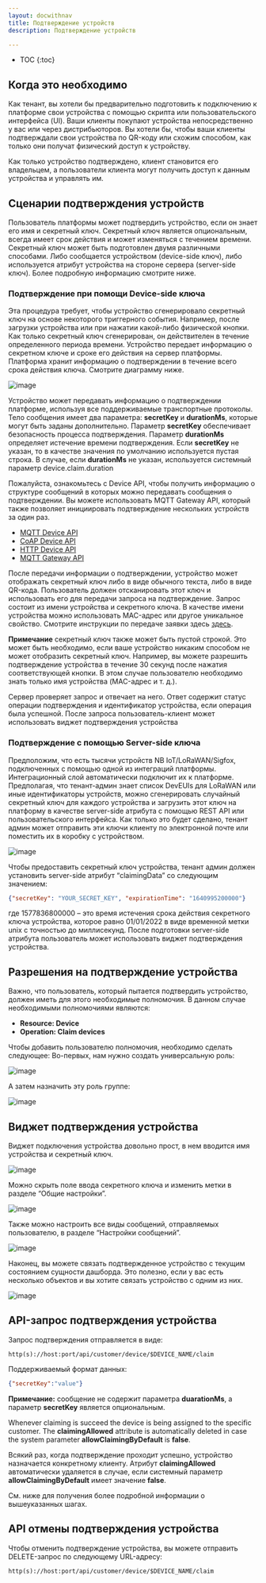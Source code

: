 ```yaml
---
layout: docwithnav
title: Подтверждение устройств
description: Подтверждение устройств

---
```


* TOC
{:toc}

## Когда это необходимо

Как тенант, вы хотели бы предварительно подготовить к подключению к платформе свои устройства с помощью скрипта или пользовательского интерфейса (UI). Ваши клиенты покупают устройства непосредственно у вас или через дистрибьюторов. Вы хотели бы, чтобы ваши клиенты подтверждали свои устройства по QR-коду или схожим способом, как только они получат физический доступ к устройству.

Как только устройство подтверждено, клиент становится его владельцем, а пользователи клиента могут получить доступ к данным устройства и управлять им.

## Сценарии подтверждения устройств
 
Пользователь платформы может подтвердить устройство, если он знает его имя и секретный ключ. Секретный ключ является опциональным, всегда имеет срок действия и может изменяться с течением времени.
Секретный ключ может быть подготовлен двумя различными способами. Либо сообщается устройством (device-side ключ), либо используется атрибут устройства на стороне сервера (server-side ключ). Более подробную информацию смотрите ниже.

### Подтверждение при помощи Device-side ключа

Эта процедура требует, чтобы устройство сгенерировало секретный ключ на основе некоторого триггерного события. Например, после загрузки устройства или при нажатии какой-либо физической кнопки. Как только секретный ключ сгенерирован, он действителен в течение определенного периода времени. Устройство передает информацию о секретном ключе и сроке его действия на сервер платформы.
Платформа хранит информацию о подтверждении в течение всего срока действия ключа. Смотрите диаграмму ниже.

![image](/images/user-guide/claiming-devices/device-side-key-diagram.png)

Устройство может передавать информацию о подтверждении платформе, используя все поддерживаемые транспортные протоколы. Тело сообщения имеет два параметра: **secretKey** и **durationMs**, которые могут быть заданы дополнительно. 
Параметр **secretKey** обеспечивает безопасность процесса подтверждения. 
Параметр **durationMs** определяет истечение времени подтверждения. 
Если **secretKey** не указан, то в качестве значения по умолчанию используется пустая строка. 
В случае, если **durationMs** не указан, используется системный параметр device.claim.duration

Пожалуйста, ознакомьтесь с Device API, чтобы получить информацию о структуре сообщений в которых можно передавать сообщения о подтверждении. Вы можете использовать MQTT Gateway API, который также позволяет инициировать подтверждение нескольких устройств за один раз.

 - [MQTT Device API](/docs/reference/mqtt-api/#claiming-devices)
 - [CoAP Device API](/docs/reference/coap-api/#claiming-devices)
 - [HTTP Device API](/docs/reference/http-api/#claiming-devices)
 - [MQTT Gateway API](/docs/reference/gateway-mqtt-api/#claiming-devices-api)
 

После передачи информации о подтверждении, устройство может отображать секретный ключ либо в виде обычного текста, либо в виде QR-кода. Пользователь должен отсканировать этот ключ и использовать его для передачи запроса на подтверждение. Запрос состоит из имени устройства и секретного ключа. В качестве имени устройства можно использовать MAC-адрес или другое уникальное свойство. Смотрите инструкции по передаче заявки здесь [здесь](/docs/user-guide/claiming-devices/#device-claiming-api-request).   

**Примечание** секретный ключ также может быть пустой строкой. Это может быть необходимо, если ваше устройство никаким способом не может отобразить секретный ключ. Например, вы можете разрешить подтверждение устройства в течение 30 секунд после нажатия соответствующей кнопки. В этом случае пользователю необходимо знать только имя устройства (MAC-адрес и т. д.).

Сервер проверяет запрос и отвечает на него. Ответ содержит статус операции подтверждения и идентификатор устройства, если операция была успешной.
После запроса пользователь-клиент может использовать виджет подтверждения устройства       

### Подтверждение с помощью Server-side ключа

Предположим, что есть тысячи устройств NB IoT/LoRaWAN/Sigfox, подключенных с помощью одной из интеграций платформы. Интеграционный слой автоматически подключит их к платформе. Предполагая, что тенант-админ знает список DevEUIs для LoRaWAN или иные идентификаторы устройств, можно сгенерировать случайный секретный ключ для каждого устройства и загрузить этот ключ на платформу в качестве server-side атрибута с помощью REST API или пользовательского интерфейса. Как только это будет сделано, тенант админ может отправить эти ключи клиенту по электронной почте или поместить их в коробку с устройством. 

![image](/images/user-guide/claiming-devices/server-side-key-diagram.png)

Чтобы предоставить секретный ключ устройства, тенант админ должен установить server-side атрибут “claimingData” со следующим значением:

```json
{"secretKey": "YOUR_SECRET_KEY", "expirationTime": "1640995200000"}
``` 

где 1577836800000 – это время истечения срока действия секретного ключа устройства, которое равно 01/01/2022 в виде временной метки unix с точностью до миллисекунд.
После подготовки server-side атрибута пользователь может использовать виджет подтверждения устройства.

## Разрешения на подтверждение устройства

Важно, что пользователь, который пытается подтвердить устройство, должен иметь для этого необходимые полномочия. В данном случае необходимыми полномочиями являются:

- **Resource: Device**
- **Operation: Claim devices**

Чтобы добавить пользователю полномочия, необходимо сделать следующее:
Во-первых, нам нужно создать универсальную роль:

![image](/images/user-guide/claiming-devices/claiming-generic-role.png)

А затем назначить эту роль группе:

![image](/images/user-guide/claiming-devices/assign-claiming-role.png)

## Виджет подтверждения устройства

Виджет подключения устройства довольно прост, в нем вводится имя устройства и секретный ключ.

![image](/images/user-guide/claiming-devices/claim-device-widget.png)

Можно скрыть поле ввода секретного ключа и изменить метки в разделе “Общие настройки”.

![image](/images/user-guide/claiming-devices/claim-device-widget-advanced-settings.png)

Также можно настроить все виды сообщений, отправляемых пользователю, в разделе “Настройки сообщений”.

![image](/images/user-guide/claiming-devices/claim-device-widget-message-settings.png)

Наконец, вы можете связать подтвержденное устройство с текущим состоянием сущности дашборда. Это полезно, если у вас есть несколько объектов и вы хотите связать устройство с одним из них. 

![image](/images/user-guide/claiming-devices/claim-device-widget-relation-settings.png)

## API-запрос подтверждения устройства

Запрос подтверждения отправляется в виде:

```shell
http(s)://host:port/api/customer/device/$DEVICE_NAME/claim
```
Поддерживаемый формат данных:

```json
{"secretKey":"value"}
```

**Примечание:** сообщение не содержит параметра **duarationMs**, а параметр **secretKey** является опциональным.

Whenever claiming is succeed the device is being assigned to the specific customer. The **claimingAllowed** attribute is automatically deleted in case the system parameter **allowClaimingByDefault** is **false**.

Всякий раз, когда подтверждение проходит успешно, устройство назначается конкретному клиенту. Атрибут **claimingAllowed** автоматически удаляется в случае, если системный параметр **allowClaimingByDefault** имеет значение **false**. 

См. ниже для получения более подробной информации о вышеуказанных шагах.

## API отмены подтверждения устройства

Чтобы отменить подтверждение устройства, вы можете отправить DELETE-запрос по следующему URL-адресу:

```shell
http(s)://host:port/api/customer/device/$DEVICE_NAME/claim
```
